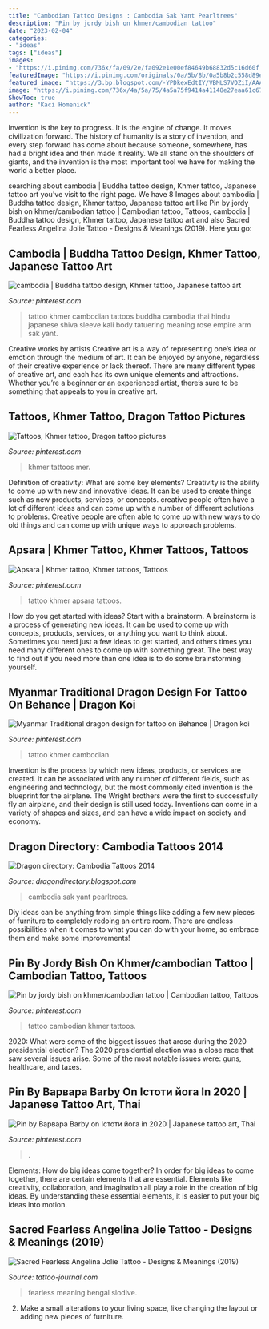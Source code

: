 ```yaml
---
title: "Cambodian Tattoo Designs : Cambodia Sak Yant Pearltrees"
description: "Pin by jordy bish on khmer/cambodian tattoo"
date: "2023-02-04"
categories:
- "ideas"
tags: ["ideas"]
images:
- "https://i.pinimg.com/736x/fa/09/2e/fa092e1e00ef84649b68832d5c16d60f.jpg"
featuredImage: "https://i.pinimg.com/originals/0a/5b/8b/0a5b8b2c558d89ec706b66a5db12bef1.jpg"
featured_image: "https://3.bp.blogspot.com/-YPDkexEdtIY/VBMLS7VOZiI/AAAAAAAAExs/Sofslo8Dpy8/s1600/cambodia%2Btattoos%2B(20).jpg"
image: "https://i.pinimg.com/736x/4a/5a/75/4a5a75f9414a41148e27eaa61c67746c.jpg"
ShowToc: true
author: "Kaci Homenick"
---
```



Invention is the key to progress. It is the engine of change. It moves civilization forward. The history of humanity is a story of invention, and every step forward has come about because someone, somewhere, has had a bright idea and then made it reality. We all stand on the shoulders of giants, and the invention is the most important tool we have for making the world a better place.

	

		
searching about cambodia | Buddha tattoo design, Khmer tattoo, Japanese tattoo art you've visit to the right page. We have 8 Images about cambodia | Buddha tattoo design, Khmer tattoo, Japanese tattoo art like Pin by jordy bish on khmer/cambodian tattoo | Cambodian tattoo, Tattoos, cambodia | Buddha tattoo design, Khmer tattoo, Japanese tattoo art and also Sacred Fearless Angelina Jolie Tattoo - Designs &amp; Meanings (2019). Here you go:
		
    
## Cambodia | Buddha Tattoo Design, Khmer Tattoo, Japanese Tattoo Art

<img loading=lazy src="https://i.pinimg.com/736x/fa/09/2e/fa092e1e00ef84649b68832d5c16d60f.jpg" onerror="this.onerror=null;this.src='https://tse4.mm.bing.net/th?id=OIP.byUha4OQg81pxOTDWwEpJQHaJ4&amp;pid=15.1';" alt="cambodia | Buddha tattoo design, Khmer tattoo, Japanese tattoo art">

_Source: pinterest.com_

>tattoo khmer cambodian tattoos buddha cambodia thai hindu japanese shiva sleeve kali body tatuering meaning rose empire arm sak yant. 

	

Creative works by artists
Creative art is a way of representing one’s idea or emotion through the medium of art. It can be enjoyed by anyone, regardless of their creative experience or lack thereof. There are many different types of creative art, and each has its own unique elements and attractions. Whether you’re a beginner or an experienced artist, there’s sure to be something that appeals to you in creative art.

    
## Tattoos, Khmer Tattoo, Dragon Tattoo Pictures

<img loading=lazy src="https://i.pinimg.com/originals/cc/b7/7c/ccb77c121bb27ff398bf971bb2554c4b.jpg" onerror="this.onerror=null;this.src='https://tse2.mm.bing.net/th?id=OIP.1w31oGh1PRd-nceVXDC83gHaGR&amp;pid=15.1';" alt="Tattoos, Khmer tattoo, Dragon tattoo pictures">

_Source: pinterest.com_

>khmer tattoos mer. 

	

Definition of creativity: What are some key elements?
Creativity is the ability to come up with new and innovative ideas. It can be used to create things such as new products, services, or concepts. creative people often have a lot of different ideas and can come up with a number of different solutions to problems. Creative people are often able to come up with new ways to do old things and can come up with unique ways to approach problems.

    
## Apsara | Khmer Tattoo, Khmer Tattoos, Tattoos

<img loading=lazy src="https://i.pinimg.com/originals/0a/5b/8b/0a5b8b2c558d89ec706b66a5db12bef1.jpg" onerror="this.onerror=null;this.src='https://tse4.mm.bing.net/th?id=OIP.b_53R1JzVAOROyWHH9KeugHaHa&amp;pid=15.1';" alt="Apsara | Khmer tattoo, Khmer tattoos, Tattoos">

_Source: pinterest.com_

>tattoo khmer apsara tattoos. 

	

How do you get started with ideas?
Start with a brainstorm. A brainstorm is a process of generating new ideas. It can be used to come up with concepts, products, services, or anything you want to think about. Sometimes you need just a few ideas to get started, and others times you need many different ones to come up with something great. The best way to find out if you need more than one idea is to do some brainstorming yourself.

    
## Myanmar Traditional Dragon Design For Tattoo On Behance | Dragon Koi

<img loading=lazy src="https://i.pinimg.com/736x/4a/5a/75/4a5a75f9414a41148e27eaa61c67746c.jpg" onerror="this.onerror=null;this.src='https://tse4.mm.bing.net/th?id=OIP.zYgkEzbhl1VRp6t7734qwQHaJJ&amp;pid=15.1';" alt="Myanmar Traditional dragon design for tattoo on Behance | Dragon koi">

_Source: pinterest.com_

>tattoo khmer cambodian. 

	

Invention is the process by which new ideas, products, or services are created. It can be associated with any number of different fields, such as engineering and technology, but the most commonly cited invention is the blueprint for the airplane. The Wright brothers were the first to successfully fly an airplane, and their design is still used today. Inventions can come in a variety of shapes and sizes, and can have a wide impact on society and economy.

    
## Dragon Directory: Cambodia Tattoos 2014

<img loading=lazy src="https://3.bp.blogspot.com/-YPDkexEdtIY/VBMLS7VOZiI/AAAAAAAAExs/Sofslo8Dpy8/s1600/cambodia%2Btattoos%2B(20).jpg" onerror="this.onerror=null;this.src='https://tse2.mm.bing.net/th?id=OIP.4_gGB-oJO9fUKaz9KyMBqgHaJq&amp;pid=15.1';" alt="Dragon directory: Cambodia Tattoos 2014">

_Source: dragondirectory.blogspot.com_

>cambodia sak yant pearltrees. 

	

Diy ideas can be anything from simple things like adding a few new pieces of furniture to completely redoing an entire room. There are endless possibilities when it comes to what you can do with your home, so embrace them and make some improvements!

    
## Pin By Jordy Bish On Khmer/cambodian Tattoo | Cambodian Tattoo, Tattoos

<img loading=lazy src="https://i.pinimg.com/originals/a0/6b/80/a06b80a17cb8777361d10508879b57c3.jpg" onerror="this.onerror=null;this.src='https://tse4.mm.bing.net/th?id=OIP.QafOG9gqReNyJ9eJx2DLrQHaR5&amp;pid=15.1';" alt="Pin by jordy bish on khmer/cambodian tattoo | Cambodian tattoo, Tattoos">

_Source: pinterest.com_

>tattoo cambodian khmer tattoos. 

	

2020: What were some of the biggest issues that arose during the 2020 presidential election?
The 2020 presidential election was a close race that saw several issues arise. Some of the most notable issues were: guns, healthcare, and taxes.

    
## Pin By Варвара Barby On Істоти йога In 2020 | Japanese Tattoo Art, Thai

<img loading=lazy src="https://i.pinimg.com/originals/fe/cf/fc/fecffc372c8a570288cb38c14bc8a4f0.jpg" onerror="this.onerror=null;this.src='https://tse4.mm.bing.net/th?id=OIP.aVwS1p4e4Yb1VH8smV42fQAAAA&amp;pid=15.1';" alt="Pin by Варвара Barby on Істоти йога in 2020 | Japanese tattoo art, Thai">

_Source: pinterest.com_

>. 

	

Elements: How do big ideas come together?
In order for big ideas to come together, there are certain elements that are essential. Elements like creativity, collaboration, and imagination all play a role in the creation of big ideas. By understanding these essential elements, it is easier to put your big ideas into motion.

    
## Sacred Fearless Angelina Jolie Tattoo - Designs &amp; Meanings (2019)

<img loading=lazy src="http://tattoo-journal.com/wp-content/uploads/2015/09/angelina-jolie-tattoo-1-414x290.jpg" onerror="this.onerror=null;this.src='https://tse4.mm.bing.net/th?id=OIP.PUqDfZdlo1_HJukHCvm0WAAAAA&amp;pid=15.1';" alt="Sacred Fearless Angelina Jolie Tattoo - Designs &amp; Meanings (2019)">

_Source: tattoo-journal.com_

>fearless meaning bengal slodive. 

	

2. Make a small alterations to your living space, like changing the layout or adding new pieces of furniture. 

